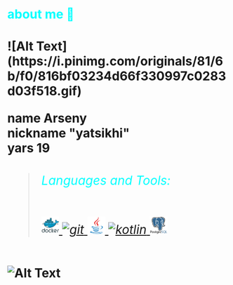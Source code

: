 <h1 style="color: Aqua; "> about me 🐋</code> <h1>
  ![Alt Text](https://i.pinimg.com/originals/81/6b/f0/816bf03234d66f330997c0283d03f518.gif)
<p style="color: LightBlue;"> 
 

  name Arseny<br>
 nickname "yatsikhi"<br>
  yars 19</code> </p> 


> <h6 style="color:  Aqua ">Languages and Tools: <h6>
> 
><p align="left"> <a href="https://www.docker.com/" target="_blank" rel="noreferrer"> <img src="https://raw.githubusercontent.com/devicons/devicon/master/icons/docker/docker-original-wordmark.svg" alt="docker" width="40" height="40"/> </a> <a href="https://git-scm.com/" target="_blank" rel="noreferrer"> <img src="https://www.vectorlogo.zone/logos/git-scm/git-scm-icon.svg" alt="git" width="40" height="40"/> </a> <a href="https://www.java.com" target="_blank" rel="noreferrer"> <img src="https://raw.githubusercontent.com/devicons/devicon/master/icons/java/java-original.svg" alt="java" width="40" height="40"/> </a> <a href="https://kotlinlang.org" target="_blank" rel="noreferrer"> <img src="https://www.vectorlogo.zone/logos/kotlinlang/kotlinlang-icon.svg" alt="kotlin" width="40" height="40"/> </a> <a href="https://www.postgresql.org" target="_blank" rel="noreferrer"> <img src="https://raw.githubusercontent.com/devicons/devicon/master/icons/postgresql/postgresql-original-wordmark.svg" alt="postgresql" width="40" height="40"/> </a> </p>

![Alt Text](https://i.pinimg.com/originals/81/6b/f0/816bf03234d66f330997c0283d03f518.gif)
